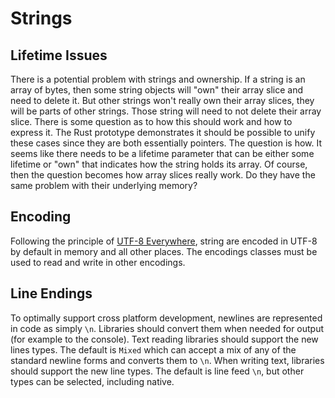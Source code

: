 # Strings

## Lifetime Issues
There is a potential problem with strings and ownership. If a string is an array of bytes, then some string objects will "own" their array slice and need to delete it. But other strings won't really own their array slices, they will be parts of other strings. Those string will need to not delete their array slice. There is some question as to how this should work and how to express it. The Rust prototype demonstrates it should be possible to unify these cases since they are both essentially pointers. The question is how. It seems like there needs to be a lifetime parameter that can be either some lifetime or "own" that indicates how the string holds its array. Of course, then the question becomes how array slices really work. Do they have the same problem with their underlying memory?

## Encoding

Following the principle of [UTF-8 Everywhere](http://utf8everywhere.org/), string are encoded in UTF-8 by default in memory and all other places. The encodings classes must be used to read and write in other encodings.

## Line Endings

To optimally support cross platform development, newlines are represented in code as simply `\n`. Libraries should convert them when needed for output (for example to the console). Text reading libraries should support the new lines types. The default is `Mixed` which can accept a mix of any of the standard newline forms and converts them to `\n`. When writing text, libraries should support the new line types. The default is line feed `\n`, but other types can be selected, including native. 